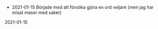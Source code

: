 

- 2021-01-15
Började med att försöka gjöra en ord veljare (men jag har misat maser med saker)

2021-01-15